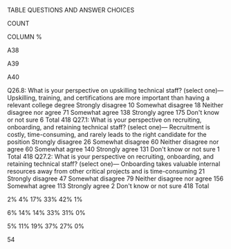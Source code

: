 TABLE QUESTIONS AND ANSWER CHOICES


COUNT


COLUMN %


A38


A39


A40


Q26.8: What is your perspective on upskilling technical staff? (select one)—Upskilling, training, 
and certifications are more important than having a relevant college degree 
Strongly disagree
10
Somewhat disagree
18
Neither disagree nor agree
71
Somewhat agree
138
Strongly agree
175
Don't know or not sure
6
Total
418
Q27.1: What is your perspective on recruiting, onboarding, and retaining technical staff? (select one)—
Recruitment is costly, time-consuming, and rarely leads to the right candidate for the position 
Strongly disagree
26
Somewhat disagree
60
Neither disagree nor agree
60
Somewhat agree
140
Strongly agree
131
Don't know or not sure
1
Total
418
Q27.2: What is your perspective on recruiting, onboarding, and retaining technical staff? (select one)—
Onboarding takes valuable internal resources away from other critical projects and is time-consuming 
21
Strongly disagree
47
Somewhat disagree
79
Neither disagree nor agree
156
Somewhat agree
113
Strongly agree
2
Don't know or not sure
418
Total


2%
4%
17%
33%
42%
1%


6%
14%
14%
33%
31%
0%


5%
11%
19%
37%
27%
0%


 54


